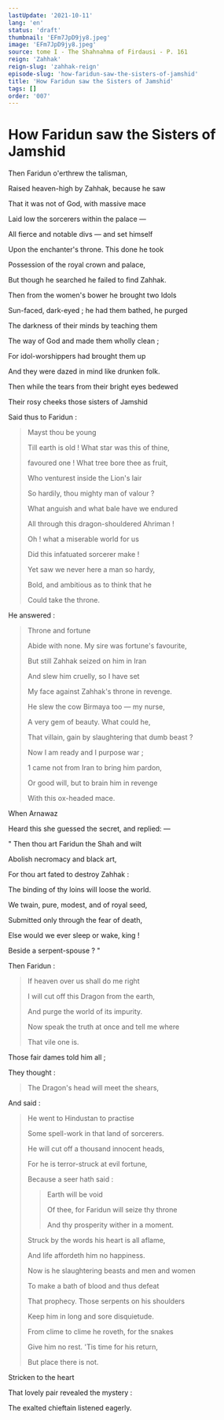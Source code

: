 ```yaml
---
lastUpdate: '2021-10-11'
lang: 'en'
status: 'draft'
thumbnail: 'EFm7JpD9jy8.jpeg'
image: 'EFm7JpD9jy8.jpeg'
source: tome I - The Shahnahma of Firdausi - P. 161
reign: 'Zahhak'
reign-slug: 'zahhak-reign'
episode-slug: 'how-faridun-saw-the-sisters-of-jamshid'
title: 'How Faridun saw the Sisters of Jamshid'
tags: []
order: '007'
---
```


<!-- LTeX: language=en -->

# How Faridun saw the Sisters of Jamshid

Then Faridun o'erthrew the talisman,

Raised heaven-high by Zahhak, because he saw

That it was not of God, with massive mace

Laid low the sorcerers within the palace —

All fierce and notable divs — and set himself

Upon the enchanter's throne. This done he took

Possession of the royal crown and palace,

But though he searched he failed to find Zahhak.

Then from the women's bower he brought two Idols

Sun-faced, dark-eyed ; he had them bathed, he purged

The darkness of their minds by teaching them

The way of God and made them wholly clean ;

For idol-worshippers had brought them up

And they were dazed in mind like drunken folk.

Then while the tears from their bright eyes bedewed

Their rosy cheeks those sisters of Jamshid

Said thus to Faridun :

> Mayst thou be young
>
> Till earth is old ! What star was this of thine,
>
> favoured one ! What tree bore thee as fruit,
>
> Who venturest inside the Lion's lair
>
> So hardily, thou mighty man of valour ?
>
> What anguish and what bale have we endured
>
> All through this dragon-shouldered Ahriman !
>
> Oh ! what a miserable world for us
>
> Did this infatuated sorcerer make !
>
> Yet saw we never here a man so hardy,
>
> Bold, and ambitious as to think that he
>
> Could take the throne.

He answered :

> Throne and fortune
>
> Abide with none. My sire was fortune's favourite,
>
> But still Zahhak seized on him in Iran
>
> And slew him cruelly, so I have set
>
> My face against Zahhak's throne in revenge.
>
> He slew the cow Birmaya too — my nurse,
>
> A very gem of beauty. What could he,
>
> That villain, gain by slaughtering that dumb beast ?
>
> Now I am ready and I purpose war ;
>
> 1 came not from Iran to bring him pardon,
>
> Or good will, but to brain him in revenge
>
> With this ox-headed mace.

When Arnawaz

Heard this she guessed the secret, and replied: —

" Then thou art Faridun the Shah and wilt

Abolish necromacy and black art,

For thou art fated to destroy Zahhak :

The binding of thy loins will loose the world.

We twain, pure, modest, and of royal seed,

Submitted only through the fear of death,

Else would we ever sleep or wake, king !

Beside a serpent-spouse ? "

Then Faridun :

> If heaven over us shall do me right
>
> I will cut off this Dragon from the earth,
>
> And purge the world of its impurity.
>
> Now speak the truth at once and tell me where
>
> That vile one is.

Those fair dames told him all ;

They thought :

> The Dragon's head will meet the shears,

And said :

> He went to Hindustan to practise
>
> Some spell-work in that land of sorcerers.
>
> He will cut off a thousand innocent heads,
>
> For he is terror-struck at evil fortune,
>
> Because a seer hath said :
>
> > Earth will be void
> >
> > Of thee, for Faridun will seize thy throne
> >
> > And thy prosperity wither in a moment.
>
> Struck by the words his heart is all aflame,
>
> And life affordeth him no happiness.
>
> Now is he slaughtering beasts and men and women
>
> To make a bath of blood and thus defeat
>
> That prophecy. Those serpents on his shoulders
>
> Keep him in long and sore disquietude.
>
> From clime to clime he roveth, for the snakes
>
> Give him no rest. 'Tis time for his return,
>
> But place there is not.

Stricken to the heart

That lovely pair revealed the mystery :

The exalted chieftain listened eagerly.
